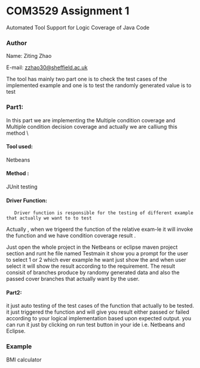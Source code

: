 <!--
 * @Author: ZITING Zhao
 * @Date: 2021-04-26 
 * @FilePath: /COM3529Assignment/README.md
-->
# COM3529 Assignment 1
Automated Tool Support for Logic Coverage of Java Code

### Author
Name: Ziting Zhao

E-mail: zzhao30@sheffield.ac.uk

The tool has mainly two part one is to check the test cases of the implemented example and one is to test the randomly generated value is to test 

### Part1:
   In this part we are implementing the Multiple condition coverage and Multiple condition decision coverage and actually we are calliung this method \
#### Tool used:
 Netbeans
#### Method :

JUnit testing
  
#### Driver Function:
       Driver function is responsible for the testing of different example that actually we want to to test
Actually ,
   when we trigeerd the function of the relative exam-le it will invoke the function and we have condition coverage result .

Just open the whole project in the Netbeans or eclipse maven project section and runt he file named
Testmain it show you a prompt for the user to select 1 or 2 which ever example he want just show the 
and when user select it will show the result according to the requirement.
 The result consisit of branches produce by randomy generated data and also the passed cover branches that actually want by the user.

#### Part2:
it just auto testing of the test cases of the function that actually to be tested.
it just triggered the function and will give you result  either passed or failed according to 
your logical implementation based upon expected output.
you can run it just by clicking on run test button in your ide i.e. Netbeans and Eclipse.

### Example

BMI calculator